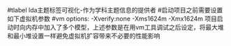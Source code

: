 #tlabel
lda主题标签可视化-作为学科主题信息的提供者
#启动项目之前需要设置如下虚拟机参数
#vm options: -Xverify:none -Xms1624m -Xmx1624m
项目启动时向内存中加入了多个模型，上述参数是在用vm工具调试之后设定，将最大堆和最小堆设置一样避免虚拟机扩容带来不必要的性能影响
